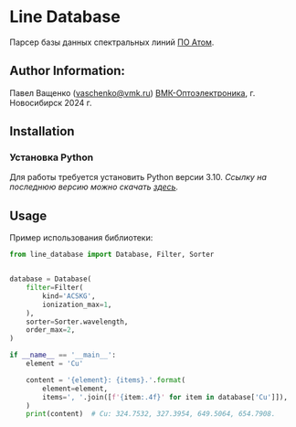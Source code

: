 # Line Database

Парсер базы данных спектральных линий [ПО Атом](https://www.vmk.ru/product/programmnoe_obespechenie/atom.html). 


## Author Information:
Павел Ващенко (vaschenko@vmk.ru)
[ВМК-Оптоэлектроника](https://www.vmk.ru/), г. Новосибирск 2024 г.


## Installation
### Установка Python
Для работы требуется установить Python версии 3.10. *Ссылку на последнюю версию можно скачать [здесь](https://www.python.org/downloads/).*


## Usage
Пример использования библиотеки:
```python
from line_database import Database, Filter, Sorter


database = Database(
    filter=Filter(
        kind='ACSKG',
        ionization_max=1,
    ),
    sorter=Sorter.wavelength,
    order_max=2,
)

if __name__ == '__main__':
    element = 'Cu'

    content = '{element}: {items}.'.format(
        element=element,
        items=', '.join([f'{item:.4f}' for item in database['Cu']]),
    )
    print(content)  # Cu: 324.7532, 327.3954, 649.5064, 654.7908.

```